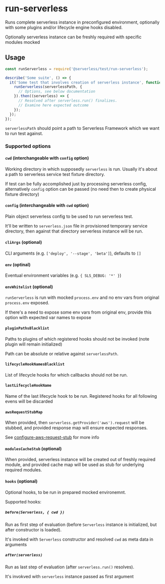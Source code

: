 # run-serverless

Runs complete serverless instance in preconfigured environment, optionally with some plugins and/or lifecycle engine hooks disabled.

Optionally serverless instance can be freshly required with specific modules mocked

## Usage

```javascript
const runServerless = require('@serverless/test/run-serverless');

describe('Some suite', () => {
  it('Some test that involves creation of serverless instance', function () {
    runServerless(serverlessPath, {
      // Options, see below documentation
    }).then((serverless) => {
      // Resolved after serverless.run() finalizes.
      // Examine here expected outcome
    });
  });
});
```

`serverlessPath` should point a path to Serverless Framework which we want to run test against.

### Supported options

#### `cwd` (interchangeable with `config` option)

Working directory in which supposedly `serverless` is run. Usually it's about a path to
serverless service test fixture directory.

If test can be fully accomplished just by processing serverless config, alternatively `config` option can be passed (no need then to create physical fixture directory)

#### `config` (interchangeable with `cwd` option)

Plain object serverless config to be used to run serverless test.

It'll be written to `serverless.json` file in provisioned temporary service directory, then against that directory serverless instance will be run.

#### `cliArgs` (optional)

CLI arguments (e.g. `['deploy', '--stage', 'beta']`), defaults to `[]`

#### `env` (optinal)

Eventual environment variables (e.g. `{ SLS_DEBUG: '*' }`)

#### `envWhitelist` (optional)

`runServerless` is run with mocked `process.env` and no env vars from original `process.env` exposed.

If there's a need to expose some env vars from original env, provide this option with expected var names to expose

#### `pluginPathsBlacklist`

Paths to plugins of which registered hooks should not be invoked (note plugin will remain initialized)

Path can be absolute or relative against `serverlessPath`.

#### `lifecycleHookNamesBlacklist`

List of lifecycle hooks for which callbacks should not be run.

#### `lastLifecycleHookName`

Name of the last lifecycle hook to be run. Registered hooks for all following evens will be discarded

#### `awsRequestStubMap`

When provided, then `serverless.getProvider('aws').request` will be stubbed, and provided response map will ensure expected responses.

See [configure-aws-request-stub](./configure-aws-request-stub.md) for more info

#### `modulesCacheStub` (optional)

When provided, serverless instance will be created out of freshly required module,
and provided cache map will be used as stub for underlying required modules.

#### `hooks` (optional)

Optional hooks, to be run in prepared mocked environemnt.

Supported hooks:

##### `before(Serverless, { cwd })`

Run as first step of evaluation (before `Serverless` instance is initialized, but after constructor is loaded).

It's invoked with `Serverless` constructor and resolved `cwd` as meta data in arguments

##### `after(serverless)`

Run as last step of evaluation (after `serverless.run()` resolves).

It's invokved with `serverless` instance passed as first argument
